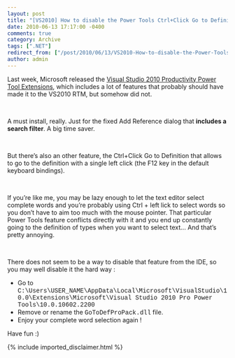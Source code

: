 ```yaml
---
layout: post
title: "[VS2010] How to disable the Power Tools Ctrl+Click Go to Definition"
date: 2010-06-13 17:17:00 -0400
comments: true
category: Archive
tags: [".NET"]
redirect_from: ["/post/2010/06/13/VS2010-How-to-disable-the-Power-Tools-Ctrl2bClick-Go-to-Definition", "/post/2010/06/13/vs2010-how-to-disable-the-power-tools-ctrl2bclick-go-to-definition"]
author: admin
---
```

<!-- more -->
<p>Last week, Microsoft released the <a href="http://weblogs.asp.net/scottgu/archive/2010/06/09/visual-studio-2010-productivity-power-tool-extensions.aspx" target="_blank">Visual Studio 2010 Productivity Power Tool Extensions</a>, which includes a lot of features that probably should have made it to the VS2010 RTM, but somehow did not.</p>
<p>&nbsp;</p>
<p>A must install, really. Just for the fixed Add Reference dialog that <strong>includes a search filter</strong>. A big time saver.</p>
<p>&nbsp;</p>
<p>But there&rsquo;s also an other feature, the Ctrl+Click Go to Definition that allows to go to the definition with a single left click (the F12 key in the default keyboard bindings).</p>
<p>&nbsp;</p>
<p>If you&rsquo;re like me, you may be lazy enough to let the text editor select complete words and you&rsquo;re probably using Ctrl + left lick to select words so you don&rsquo;t have to aim too much with the mouse pointer. That particular Power Tools feature conflicts directly with it and you end up constantly going to the definition of types when you want to select text... And that&rsquo;s pretty annoying.</p>
<p>&nbsp;</p>
<p>There does not seem to be a way to disable that feature from the IDE, so you may well disable it the hard way :</p>
<ul>
<li>Go to <span style="font-family: Courier New;">C:\Users\USER_NAME\AppData\Local\Microsoft\VisualStudio\10.0\Extensions\Microsoft\Visual Studio 2010 Pro Power Tools\10.0.10602.2200</span></li>
<li>Remove or rename the <span style="font-family: Courier New;">GoToDefProPack.dll</span> file.</li>
<li>Enjoy your complete word selection again ! </li>
</ul>
<p>Have fun :)</p>
{% include imported_disclaimer.html %}
